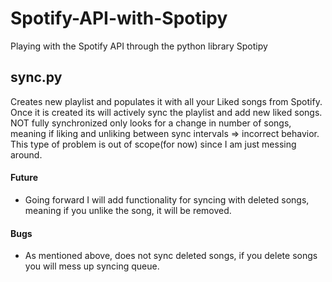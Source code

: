 # Spotify-API-with-Spotipy
Playing with the Spotify API through the python library Spotipy 

## sync.py
Creates new playlist and populates it with all your Liked songs from Spotify.
Once it is created its will actively sync the playlist and add new liked songs.
NOT fully synchronized only looks for a change in number of songs, meaning if liking and unliking between sync intervals => incorrect behavior.
This type of problem is out of scope(for now) since I am just messing around.

#### Future
* Going forward I will add functionality for syncing with deleted songs, meaning if you unlike the song, it will be removed. 

#### Bugs
* As mentioned above, does not sync deleted songs, if you delete songs you will mess up syncing queue.
